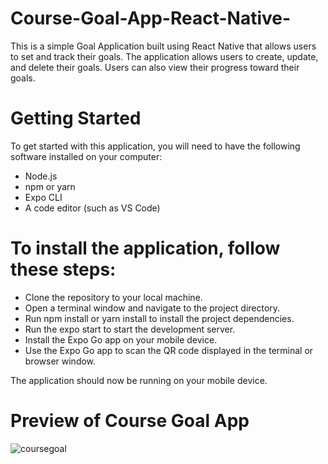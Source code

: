 # Course-Goal-App-React-Native-

This is a simple Goal Application built using React Native that allows users to set and track their goals. The application allows users to create, update, and delete their goals. Users can also view their progress toward their goals.

# Getting Started

To get started with this application, you will need to have the following software installed on your computer:

- Node.js
- npm or yarn
- Expo CLI
- A code editor (such as VS Code)

# To install the application, follow these steps:

- Clone the repository to your local machine.
- Open a terminal window and navigate to the project directory.
- Run npm install or yarn install to install the project dependencies.
- Run the expo start to start the development server.
- Install the Expo Go app on your mobile device.
- Use the Expo Go app to scan the QR code displayed in the terminal or browser window.

The application should now be running on your mobile device.

# Preview of Course Goal App
![coursegoal](https://user-images.githubusercontent.com/72552585/227287373-6bf1312e-1bfc-42bc-b16f-a3ff0eb3d3d9.PNG)

